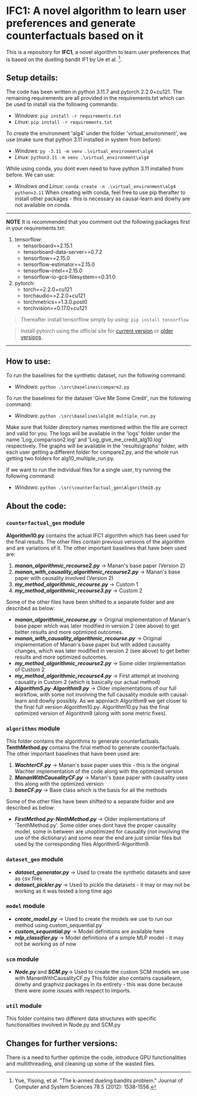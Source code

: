 # IFC1: A novel algorithm to learn user preferences and generate counterfactuals based on it

This is a repository for **IFC1**, a novel algorithm to learn user preferences that is based on the duelling bandit IF1 by Ue et al. [^1].

## Setup details:

The code has been written in python 3.11.7 and pytorch 2.2.0+cu121. The remaining requirements are all provided in the requirements.txt which can be used to install via the following commands:
* *Windows*: `pip install -r requirements.txt`
* *Linux*: `pip install -r requirements.txt`

To create the environment 'alg4' under the folder 'virtual_environment', we use (make sure that python 3.11 installed in system from before):
* *Windows*: `py -3.11 -m venv .\virtual_environment\alg4`
* *Linux*: `python3.11 -m venv .\virtual_environment\alg4`

While using conda, you dont even need to have python 3.11 installed from before. We can use:
* *Windows and Linux*: `conda create -n .\virtual_environment\alg4 python=3.11`
When creating with conda, feel free to use pip therafter to install other packages - this is necessary as causal-learn and dowhy are not available on conda.

---
**NOTE**
It is recommended that you comment out the following packages first in your requirements.txt:
1. tensorflow:
   - tensorboard==2.15.1
   - tensorboard-data-server==0.7.2
   - tensorflow==2.15.0
   - tensorflow-estimator==2.15.0
   - tensorflow-intel==2.15.0
   - tensorflow-io-gcs-filesystem==0.31.0
2. pytorch:
   - torch==2.2.0+cu121
   - torchaudio==2.2.0+cu121
   - torchmetrics==1.3.0.post0
   - torchvision==0.17.0+cu121

> Thereafter install tensorflow simply by using: `pip install tensorflow`

> Install pytorch using the official site for [current version](https://pytorch.org/get-started/locally/) or [older versions](https://pytorch.org/get-started/previous-versions/).
---

## How to use:

To run the baselines for the synthetic dataset, run the following command:
* *Windows*: `python .\src\baselines\compare2.py`

To run the baselines for the dataset 'Give Me Some Credit', run the following command:
* *Windows*: `python .\src\baselines\alg10_multiple_run.py`

Make sure that folder directory names mentioned within the file are correct and valid for you. The logs will be available in the 'logs' folder under the name 'Log_comparison2.log' and 'Log_give_me_credit_alg10.log' respectively. The graphs will be available in the 'results\graphs' folder, with each user getting a different folder for compare2.py, and the whole run getting two folders for alg10_multiple_run.py.

If we want to run the individual files for a single user, try running the following command:
* *Windows*: `python .\src\counterfactual_gen\Algorithm10.py`


## About the code:

### `counterfactual_gen` module
**Algorithm10.py** contains the actual IFC1 algorithm which has been used for the final results. The other files contain previous versions of the algorithm and are variations of it. The other important baselines that have been used are:
1. ***manan_algorithmic_recourse2.py*** -> Manan's base paper (Version 2)
2. ***manan_with_causality_algorithmic_recourse2.py*** -> Manan's base paper with causality involved (Version 2)
3. ***my_method_algorithmic_recourse.py*** -> Custom 1
4. ***my_method_algorithmic_recourse3.py*** -> Custom 2

Some of the other files have been shifted to a separate folder and are described as below:
* ***manan_algorithmic_recourse.py*** -> Original implementation of Manan's base paper which was later modified in version 2 (see above) to get better results and more optimized outcomes.
* ***manan_with_causality_algorithmic_recourse.py*** -> Original implementation of Manan's base paper but with added causality changes, which was later modified in version 2 (see above) to get better results and more optimized outcomes.
* ***my_method_algorithmic_recourse2.py*** -> Some older implementation of Custom 2
* ***my_method_algorithmic_recourse4.py*** -> First attempt at involving causality in Custom 2 (which is basically our actual method)
* ***Algorithm5.py***-***Algorithm9.py*** -> Older implementations of our full workflow, with some not involving the full causality module with causal-learn and dowhy possibly. As we approach Algorithm9 we get closer to the final full version Algorithm10.py. Algorithm10.py has the final optimized version of Algorithm9 (along with sone metric fixes).

### `algorithms` module
This folder contains the algorithms to generate counterfactuals. **TenthMethod.py** contains the final method to generate counterfactuals. 
The other important baselines that have been used are:
1. ***WachterCF.py*** -> Manan's base paper uses this - this is the original Wachter implementation of the code along with the optimized version
2. ***MananWithCausalityCF.py*** -> Manan's base paper with causality uses this along with the optimized version
3. ***baseCF.py*** -> Base class which is the basis for all the methods

Some of the other files have been shifted to a separate folder and are described as below:
* ***FirstMethod.py***-***NinthMethod.py*** -> Older implementations of 'TenthMethod.py'. Some older ones dont have the proper causality model, some in between are unoptimized for causality (not involving the use of the dictionary) and some near the end are just similar files but used by the corresponding files Algorithm5-Algorithm9.

### `dataset_gen` module
* ***dataset_generator.py*** -> Used to create the synthetic datasets and save as csv files
* ***dataset_pickler.py*** -> Used to pickle the datasets - it may or may not be working as it was tested a long time ago

### `model` module
* ***create_model.py*** -> Used to create the models we use to run our method using custom_sequential.py
* ***custom_sequential.py*** -> Model definitions are available here
* ***mlp_classifier.py*** -> Model definitions of a simple MLP model - it may not be working as of now

### `scm` module
* ***Node.py*** and ***SCM.py***-> Used to create the custom SCM models we use with MananWithCausalityCF.py
This folder also contains causallearn, dowhy and graphviz packages in its entirety - this was done because there were some issues with respect to imports.

### `util` module
This folder contains two different data structures with specific functionalities involved in Node.py and SCM.py


## Changes for further versions:

There is a need to further optimize the code, introduce GPU functionalities and multithreading, and cleaning up some of the wasted files.


[^1]: Yue, Yisong, et al. "The k-armed dueling bandits problem." Journal of Computer and System Sciences 78.5 (2012): 1538-1556.

